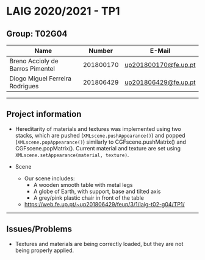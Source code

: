 # LAIG 2020/2021 - TP1

## Group: T02G04

| Name             | Number    | E-Mail             |
| ---------------- | --------- | ------------------ |
| Breno Accioly de Barros Pimentel | 201800170 | up201800170@fe.up.pt |
| Diogo Miguel Ferreira Rodrigues  | 201806429 | up201806429@fe.up.pt |

----
## Project information

- Hereditarity of materials and textures was implemented using two stacks, which are pushed (`XMLscene.pushAppearance()`) and popped (`XMLscene.popAppearance()`) similarly to CGFscene.pushMatrix() and CGFscene.popMatrix(). Current material and texture are set using `XMLscene.setAppearance(material, texture)`.

- Scene
  - Our scene includes:
    - A wooden smooth table with metal legs
    - A globe of Earth, with support, base and tilted axis
    - A grey/pink plastic chair in front of the table
  - https://web.fe.up.pt/~up201806429/feup/3/1/laig-t02-g04/TP1/
----
## Issues/Problems

- Textures and materials are being correctly loaded, but they are not being properly applied.
